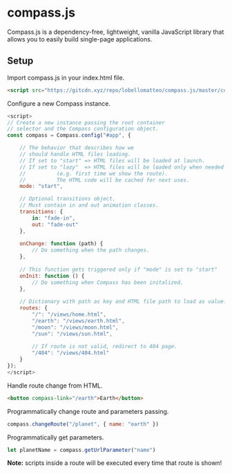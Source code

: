 
# compass.js
Compass.js is a dependency-free, lightweight, vanilla JavaScript library that allows you to easily build single-page applications.

## Setup
Import compass.js in your index.html file.
```html
<script src="https://gitcdn.xyz/repo/lobellomatteo/compass.js/master/compass.js"></script>
```
Configure a new Compass instance.
```js
<script>
// Create a new instance passing the root container
// selector and the Compass configuration object.
const compass = Compass.config("#app", {

	// The behavior that describes how we 
	// should handle HTML files loading.
	// If set to "start" => HTML files will be loaded at launch.
	// If set to "lazy"  => HTML files will be loaded only when needed
	//			(e.g. first time we show the route).
	//			The HTML code will be cached for next uses.
	mode: "start",

	// Optional transitions object.
	// Must contain in and out animation classes.
	transitions: {
		in: "fade-in",
		out: "fade-out"
	},
	
	onChange: function (path) {
		// Do something when the path changes.
	},
	
	// This function gets triggered only if "mode" is set to "start"
	onInit: function () {
		// Do something when Compass has been initalized.
	},
	
	// Dictionary with path as key and HTML file path to load as value.
	routes: {
		"/": "/views/home.html",
		"/earth": "/views/earth.html",
		"/moon": "/views/moon.html",
		"/sun": "/views/sun.html",
		
		// If route is not valid, redirect to 404 page.
		"/404": "/views/404.html"
	}
});
</script>
```
Handle route change from HTML.
```html
<button compass-link="/earth">Earth</button>
``` 
Programmatically change route and parameters passing.
```js
compass.changeRoute("/planet", { name: "earth" })
``` 
Programmatically get parameters.
```js
let planetName = compass.getUrlParameter("name")
``` 

<b>Note:</b> scripts inside a route will be executed every time that route is shown!

